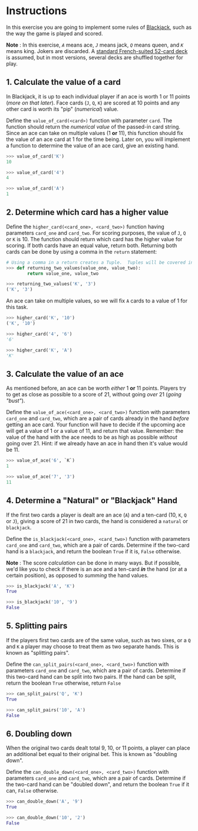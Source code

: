 # Instructions

In this exercise you are going to implement some rules of [Blackjack][blackjack],
such as the way the game is played and scored.

**Note** : In this exercise, _`A`_ means ace, _`J`_ means jack, _`Q`_ means queen, and _`K`_ means king.
Jokers are discarded.
A [standard French-suited 52-card deck][standard_deck] is assumed, but in most versions, several decks are shuffled together for play.

## 1. Calculate the value of a card

In Blackjack, it is up to each individual player if an ace is worth 1 or 11 points (_more on that later_).
Face cards (`J`, `Q`, `K`) are scored at 10 points and any other card is worth its "pip" (_numerical_) value.

Define the `value_of_card(<card>)` function with parameter `card`.
The function should return the _numerical value_ of the passed-in card string.
Since an ace can take on multiple values (1 **or** 11), this function should fix the value of an ace card at 1 for the time being.
Later on, you will implement a function to determine the value of an ace card, give an existing hand.

```python
>>> value_of_card('K')
10

>>> value_of_card('4')
4

>>> value_of_card('A')
1
```

## 2. Determine which card has a higher value

Define the `higher_card(<card_one>, <card_two>)` function having parameters `card_one` and `card_two`.
For scoring purposes, the value of `J`, `Q` or `K` is 10.
The function should return which card has the higher value for scoring.
If both cards have an equal value, return both.
Returning both cards can be done by using a comma in the `return` statement:

```python
# Using a comma in a return creates a Tuple.  Tuples will be covered in a later exercise.
>>> def returning_two_values(value_one, value_two):
        return value_one, value_two

>>> returning_two_values('K', '3')
('K', '3')
```

An ace can take on multiple values, so we will fix `A` cards to a value of 1 for this task.

```python
>>> higher_card('K', '10')
('K', '10')

>>> higher_card('4', '6')
'6'

>>> higher_card('K', 'A')
'K'
```

## 3. Calculate the value of an ace

As mentioned before, an ace can be worth _either_ 1 **or** 11 points.
Players try to get as close as possible to a score of 21, without going _over_ 21 (_going "bust"_).

Define the `value_of_ace(<card_one>, <card_two>)` function with parameters `card_one` and `card_two`, which are a pair of cards already in the hand _before_ getting an ace card.
Your function will have to decide if the upcoming ace will get a value of 1 or a value of 11, and return that value.
Remember: the value of the hand with the ace needs to be as high as possible _without_ going over 21.
Hint: if we already have an ace in hand then it's value would be 11.

```python
>>> value_of_ace('6', `K`)
1

>>> value_of_ace('7', '3')
11
```

## 4. Determine a "Natural" or "Blackjack" Hand

If the first two cards a player is dealt are an ace (`A`) and a ten-card (10, `K`, `Q` or `J`), giving a score of 21 in two cards, the hand is considered a `natural` or `blackjack`.

Define the `is_blackjack(<card_one>, <card_two>)` function with parameters `card_one` and `card_two`, which are a pair of cards.
Determine if the two-card hand is a `blackjack`, and return the boolean `True` if it is, `False` otherwise.

**Note** : The score _calculation_ can be done in many ways.
But if possible, we'd like you to check if there is an ace and a ten-card **_in_** the hand (or at a certain position), as opposed to _summing_ the hand values.

```python
>>> is_blackjack('A', 'K')
True

>>> is_blackjack('10', '9')
False
```

## 5. Splitting pairs

If the players first two cards are of the same value, such as two sixes, or a `Q` and `K` a player may choose to treat them as two separate hands.
This is known as "splitting pairs".

Define the `can_split_pairs(<card_one>, <card_two>)` function with parameters `card_one` and `card_two`, which are a pair of cards.
Determine if this two-card hand can be split into two pairs.
If the hand can be split, return the boolean `True` otherwise, return `False`

```python
>>> can_split_pairs('Q', 'K')
True

>>> can_split_pairs('10', 'A')
False
```

## 6. Doubling down

When the original two cards dealt total 9, 10, or 11 points, a player can place an additional bet equal to their original bet.
This is known as "doubling down".

Define the `can_double_down(<card_one>, <card_two>)` function with parameters `card_one` and `card_two`, which are a pair of cards.
Determine if the two-card hand can be "doubled down", and return the boolean `True` if it can, `False` otherwise.

```python
>>> can_double_down('A', '9')
True

>>> can_double_down('10', '2')
False
```

[blackjack]: https://bicyclecards.com/how-to-play/blackjack/
[standard_deck]: https://en.wikipedia.org/wiki/Standard_52-card_deck
